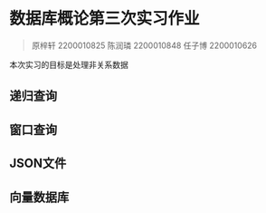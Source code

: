 # 数据库概论第三次实习作业

> 原梓轩 2200010825
> 陈润璘 2200010848
> 任子博 2200010626

本次实习的目标是处理非关系数据

## 递归查询

## 窗口查询

## JSON文件

## 向量数据库